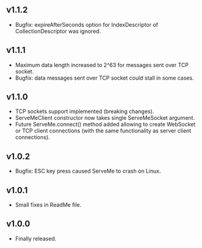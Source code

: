 ## v1.1.2
* Bugfix: expireAfterSeconds option for IndexDescriptor of CollectionDescriptor was ignored.

## v1.1.1
* Maximum data length increased to 2^63 for messages sent over TCP socket.
* Bugfix: data messages sent over TCP socket could stall in some cases.

## v1.1.0
* TCP sockets support implemented (breaking changes).
* ServeMeClient constructor now takes single ServeMeSocket argument.
* Future<ServeMeClient> ServeMe.connect() method added allowing to create WebSocket or TCP client connections (with the same functionality as server client connections).

## v1.0.2
* Bugfix: ESC key press caused ServeMe to crash on Linux.

## v1.0.1
* Small fixes in ReadMe file.

## v1.0.0
* Finally released.